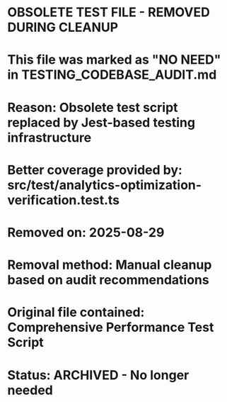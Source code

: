 # OBSOLETE TEST FILE - REMOVED DURING CLEANUP
#
# This file was marked as "NO NEED" in TESTING_CODEBASE_AUDIT.md
# Reason: Obsolete test script replaced by Jest-based testing infrastructure
# Better coverage provided by: src/test/analytics-optimization-verification.test.ts
# Removed on: 2025-08-29
# Removal method: Manual cleanup based on audit recommendations
#
# Original file contained: Comprehensive Performance Test Script
# Status: ARCHIVED - No longer needed
